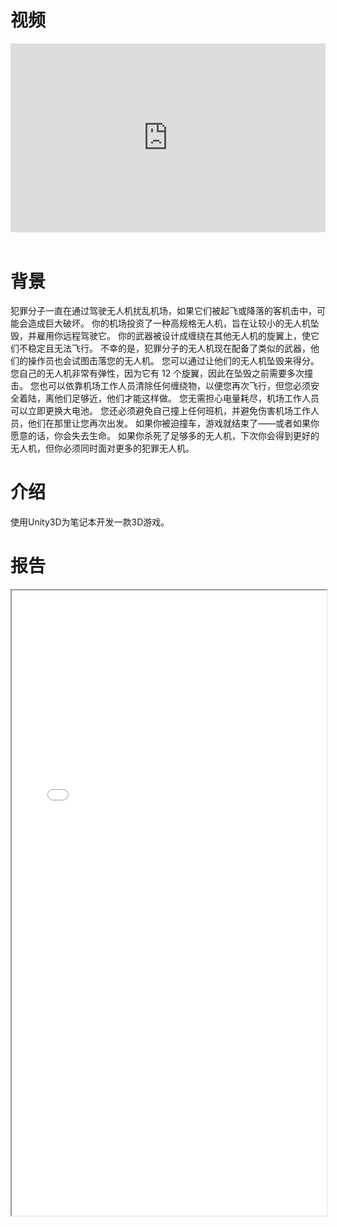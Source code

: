 视频
======
<div style="position: relative; padding: 30% 45%;">
    <iframe style="position: absolute; width: 100%; height: 100%; left: 0; top: 0;" src="https://player.bilibili.com/player.html?aid=523265710&bvid=BV1uM411q7pH&cid=980711720&page=1&high_quality=1&danmaku=0" frameborder="no" scrolling="no"></iframe>
</div><br/>

背景
======
犯罪分子一直在通过驾驶无人机扰乱机场，如果它们被起飞或降落的客机击中，可能会造成巨大破坏。 你的机场投资了一种高规格无人机，旨在让较小的无人机坠毁，并雇用你远程驾驶它。 你的武器被设计成缠绕在其他无人机的旋翼上，使它们不稳定且无法飞行。 不幸的是，犯罪分子的无人机现在配备了类似的武器，他们的操作员也会试图击落您的无人机。 您可以通过让他们的无人机坠毁来得分。 您自己的无人机非常有弹性，因为它有 12 个旋翼，因此在坠毁之前需要多次撞击。 您也可以依靠机场工作人员清除任何缠绕物，以便您再次飞行，但您必须安全着陆，离他们足够近，他们才能这样做。 您无需担心电量耗尽，机场工作人员可以立即更换大电池。 您还必须避免自己撞上任何班机，并避免伤害机场工作人员，他们在那里让您再次出发。 如果你被迫撞车，游戏就结束了——或者如果你愿意的话，你会失去生命。 如果你杀死了足够多的无人机，下次你会得到更好的无人机，但你必须同时面对更多的犯罪无人机。

介绍
======
使用Unity3D为笔记本开发一款3D游戏。

报告
======
<iframe src="/files/DroneDestoryer.pdf" width="100%" height="1000"></iframe>
